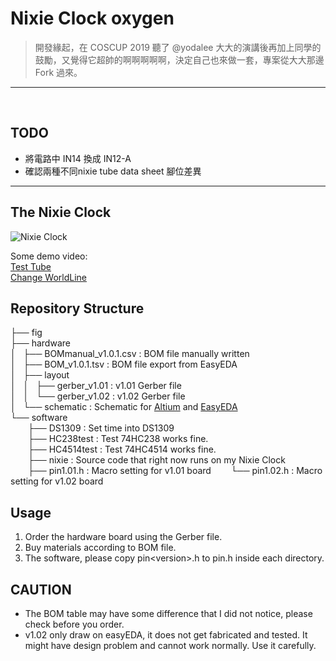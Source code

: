 # Nixie Clock oxygen

> 開發緣起，在 COSCUP 2019 聽了 @yodalee 大大的演講後再加上同學的鼓勵，又覺得它超帥的啊啊啊啊啊，決定自己也來做一套，專案從大大那邊 Fork 過來。

---
<br/>

## TODO

- 將電路中 IN14 換成 IN12-A
- 確認兩種不同nixie tube data sheet 腳位差異

---

## The Nixie Clock

![Nixie Clock](fig/v1result.jpg)

Some demo video:  
[Test Tube](https://www.youtube.com/watch?v=yUsdp3tUh6w)  
[Change WorldLine](https://www.youtube.com/watch?v=egiKm6L4Y-A)  

## Repository Structure
├── fig  
├── hardware  
│   ├── BOMmanual\_v1.0.1.csv : BOM file manually written  
│   ├── BOM\_v1.0.1.tsv : BOM file export from EasyEDA  
│   ├── layout  
│   │   ├── gerber\_v1.01 : v1.01 Gerber file  
│   │   └── gerber\_v1.02 : v1.02 Gerber file  
│   └── schematic : Schematic for [Altium](https://www.altium.com) and [EasyEDA](https://easyeda.com)  
└── software  
&emsp;&emsp;├── DS1309 : Set time into DS1309  
&emsp;&emsp;├── HC238test : Test 74HC238 works fine.  
&emsp;&emsp;├── HC4514test : Test 74HC4514 works fine.  
&emsp;&emsp;├── nixie : Source code that right now runs on my Nixie Clock  
&emsp;&emsp;├── pin1.01.h : Macro setting for v1.01 board
&emsp;&emsp;└── pin1.02.h : Macro setting for v1.02 board

## Usage
1. Order the hardware board using the Gerber file.
2. Buy materials according to BOM file.
3. The software, please copy pin\<version\>.h to pin.h inside each directory.

## CAUTION

* The BOM table may have some difference that I did not notice, please check before you order.
* v1.02 only draw on easyEDA, it does not get fabricated and tested. It might have design problem and cannot work normally. Use it carefully.
